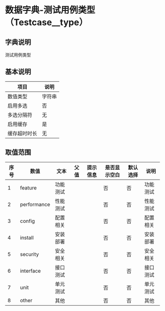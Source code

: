 # 数据字典-测试用例类型（Testcase__type）
## 字典说明
测试用例类型

## 基本说明
| 项目 | 说明 |
| -- | -- |
| 数值类型 | 字符串 |
| 启用多选 | 否 |
| 多选分隔符 | 无 |
| 启用缓存 | 是 |
| 缓存超时时长 | 无 |

## 取值范围
| 序号 | 数值 | 文本 | 父值 | 提示信息 | 是否显示空白 | 默认选择 | 说明 |
| -- | -- | -- | -- | -- | -- | -- | -- |
| 1 | feature | 功能测试 |  |  | 否 | 否 | 功能测试 |
| 2 | performance | 性能测试 |  |  | 否 | 否 | 性能测试 |
| 3 | config | 配置相关 |  |  | 否 | 否 | 配置相关 |
| 4 | install | 安装部署 |  |  | 否 | 否 | 安装部署 |
| 5 | security | 安全相关 |  |  | 否 | 否 | 安全相关 |
| 6 | interface | 接口测试 |  |  | 否 | 否 | 接口测试 |
| 7 | unit | 单元测试 |  |  | 否 | 否 | 单元测试 |
| 8 | other | 其他 |  |  | 否 | 否 | 其他 |

